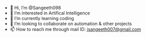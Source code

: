 - 👋 Hi, I’m @Sangeeth098
- 👀 I’m interested in Artifical Intelligence
- 🌱 I’m currently learning coding
- 💞️ I’m looking to collaborate on automation & other projects
- 📫 How to reach me through mail ID: jsangeeth007@gmail.com

<!---
Sangeeth098/Sangeeth098 is a ✨ special ✨ repository because its `README.md` (this file) appears on your GitHub profile.
You can click the Preview link to take a look at your changes.
--->
